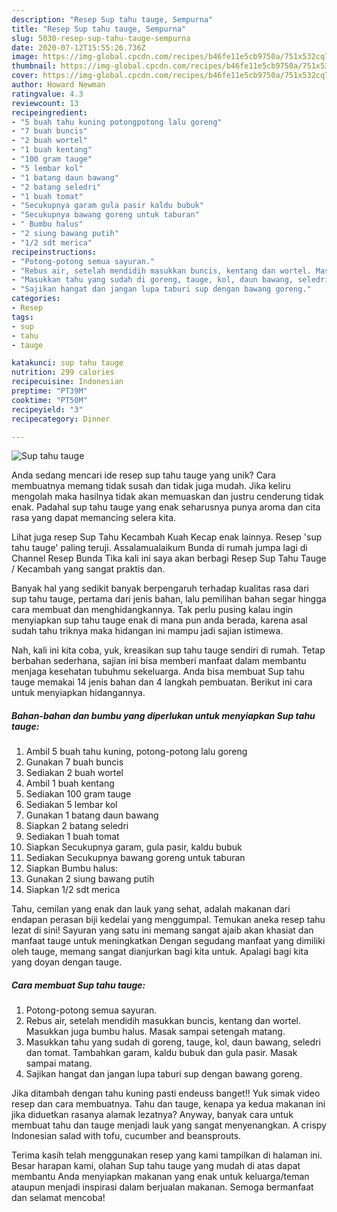 ```yaml
---
description: "Resep Sup tahu tauge, Sempurna"
title: "Resep Sup tahu tauge, Sempurna"
slug: 5030-resep-sup-tahu-tauge-sempurna
date: 2020-07-12T15:55:26.736Z
image: https://img-global.cpcdn.com/recipes/b46fe11e5cb9750a/751x532cq70/sup-tahu-tauge-foto-resep-utama.jpg
thumbnail: https://img-global.cpcdn.com/recipes/b46fe11e5cb9750a/751x532cq70/sup-tahu-tauge-foto-resep-utama.jpg
cover: https://img-global.cpcdn.com/recipes/b46fe11e5cb9750a/751x532cq70/sup-tahu-tauge-foto-resep-utama.jpg
author: Howard Newman
ratingvalue: 4.3
reviewcount: 13
recipeingredient:
- "5 buah tahu kuning potongpotong lalu goreng"
- "7 buah buncis"
- "2 buah wortel"
- "1 buah kentang"
- "100 gram tauge"
- "5 lembar kol"
- "1 batang daun bawang"
- "2 batang seledri"
- "1 buah tomat"
- "Secukupnya garam gula pasir kaldu bubuk"
- "Secukupnya bawang goreng untuk taburan"
- " Bumbu halus"
- "2 siung bawang putih"
- "1/2 sdt merica"
recipeinstructions:
- "Potong-potong semua sayuran."
- "Rebus air, setelah mendidih masukkan buncis, kentang dan wortel. Masukkan juga bumbu halus. Masak sampai setengah matang."
- "Masukkan tahu yang sudah di goreng, tauge, kol, daun bawang, seledri dan tomat. Tambahkan garam, kaldu bubuk dan gula pasir. Masak sampai matang."
- "Sajikan hangat dan jangan lupa taburi sup dengan bawang goreng."
categories:
- Resep
tags:
- sup
- tahu
- tauge

katakunci: sup tahu tauge 
nutrition: 299 calories
recipecuisine: Indonesian
preptime: "PT39M"
cooktime: "PT50M"
recipeyield: "3"
recipecategory: Dinner

---
```



![Sup tahu tauge](https://img-global.cpcdn.com/recipes/b46fe11e5cb9750a/751x532cq70/sup-tahu-tauge-foto-resep-utama.jpg)

Anda sedang mencari ide resep sup tahu tauge yang unik? Cara membuatnya memang tidak susah dan tidak juga mudah. Jika keliru mengolah maka hasilnya tidak akan memuaskan dan justru cenderung tidak enak. Padahal sup tahu tauge yang enak seharusnya punya aroma dan cita rasa yang dapat memancing selera kita.

Lihat juga resep Sup Tahu Kecambah Kuah Kecap enak lainnya. Resep &#39;sup tahu tauge&#39; paling teruji. Assalamualaikum Bunda di rumah jumpa lagi di Channel Resep Bunda Tika kali ini saya akan berbagi Resep Sup Tahu Tauge / Kecambah yang sangat praktis dan.

Banyak hal yang sedikit banyak berpengaruh terhadap kualitas rasa dari sup tahu tauge, pertama dari jenis bahan, lalu pemilihan bahan segar hingga cara membuat dan menghidangkannya. Tak perlu pusing kalau ingin menyiapkan sup tahu tauge enak di mana pun anda berada, karena asal sudah tahu triknya maka hidangan ini mampu jadi sajian istimewa.


Nah, kali ini kita coba, yuk, kreasikan sup tahu tauge sendiri di rumah. Tetap berbahan sederhana, sajian ini bisa memberi manfaat dalam membantu menjaga kesehatan tubuhmu sekeluarga. Anda bisa membuat Sup tahu tauge memakai 14 jenis bahan dan 4 langkah pembuatan. Berikut ini cara untuk menyiapkan hidangannya.

<!--inarticleads1-->

##### Bahan-bahan dan bumbu yang diperlukan untuk menyiapkan Sup tahu tauge:

1. Ambil 5 buah tahu kuning, potong-potong lalu goreng
1. Gunakan 7 buah buncis
1. Sediakan 2 buah wortel
1. Ambil 1 buah kentang
1. Sediakan 100 gram tauge
1. Sediakan 5 lembar kol
1. Gunakan 1 batang daun bawang
1. Siapkan 2 batang seledri
1. Sediakan 1 buah tomat
1. Siapkan Secukupnya garam, gula pasir, kaldu bubuk
1. Sediakan Secukupnya bawang goreng untuk taburan
1. Siapkan  Bumbu halus:
1. Gunakan 2 siung bawang putih
1. Siapkan 1/2 sdt merica


Tahu, cemilan yang enak dan lauk yang sehat, adalah makanan dari endapan perasan biji kedelai yang menggumpal. Temukan aneka resep tahu lezat di sini! Sayuran yang satu ini memang sangat ajaib akan khasiat dan manfaat tauge untuk meningkatkan Dengan segudang manfaat yang dimiliki oleh tauge, memang sangat dianjurkan bagi kita untuk. Apalagi bagi kita yang doyan dengan tauge. 

<!--inarticleads2-->

##### Cara membuat Sup tahu tauge:

1. Potong-potong semua sayuran.
1. Rebus air, setelah mendidih masukkan buncis, kentang dan wortel. Masukkan juga bumbu halus. Masak sampai setengah matang.
1. Masukkan tahu yang sudah di goreng, tauge, kol, daun bawang, seledri dan tomat. Tambahkan garam, kaldu bubuk dan gula pasir. Masak sampai matang.
1. Sajikan hangat dan jangan lupa taburi sup dengan bawang goreng.


Jika ditambah dengan tahu kuning pasti endeuss banget!! Yuk simak video resep dan cara membuatnya. Tahu dan tauge, kenapa ya kedua makanan ini jika diduetkan rasanya alamak lezatnya? Anyway, banyak cara untuk membuat tahu dan tauge menjadi lauk yang sangat menyenangkan. A crispy Indonesian salad with tofu, cucumber and beansprouts. 

Terima kasih telah menggunakan resep yang kami tampilkan di halaman ini. Besar harapan kami, olahan Sup tahu tauge yang mudah di atas dapat membantu Anda menyiapkan makanan yang enak untuk keluarga/teman ataupun menjadi inspirasi dalam berjualan makanan. Semoga bermanfaat dan selamat mencoba!
